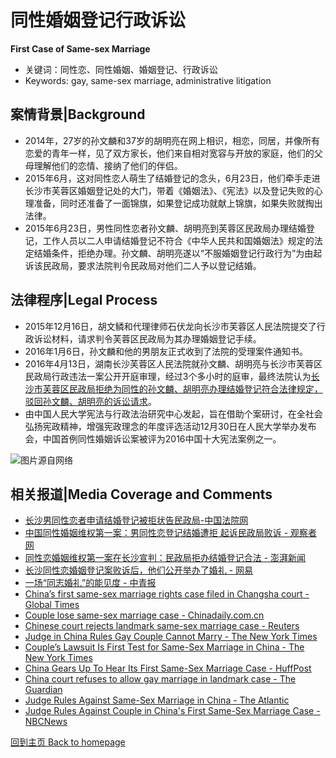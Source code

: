 # 同性婚姻登记行政诉讼

**First Case of Same-sex Marriage**

- 关键词：同性恋、同性婚姻、婚姻登记、行政诉讼
- Keywords: gay, same-sex marriage, administrative litigation

<!-- more -->

## 案情背景|Background
* 2014年，27岁的孙文麟和37岁的胡明亮在网上相识，相恋，同居，并像所有恋爱的青年一样，见了双方家长，他们来自相对宽容与开放的家庭，他们的父母理解他们的恋情、接纳了他们的伴侣。
* 2015年6月，这对同性恋人萌生了结婚登记的念头，6月23日，他们牵手走进长沙市芙蓉区婚姻登记处的大门，带着《婚姻法》、《宪法》以及登记失败的心理准备，同时还准备了一面锦旗，如果登记成功就献上锦旗，如果失败就掏出法律。
* 2015年6月23日，男性同性恋者孙文麟、胡明亮到芙蓉区民政局办理结婚登记，工作人员以二人申请结婚登记不符合《中华人民共和国婚姻法》规定的法定结婚条件，拒绝办理。孙文麟、胡明亮遂以“不服婚姻登记行政行为”为由起诉该民政局，要求法院判令民政局对他们二人予以登记结婚。

## 法律程序|Legal Process
* 2015年12月16日，胡文鳞和代理律师石伏龙向长沙市芙蓉区人民法院提交了行政诉讼材料，请求判令芙蓉区民政局为其办理婚姻登记手续。
* 2016年1月6日，孙文麟和他的男朋友正式收到了法院的受理案件通知书。
* 2016年4月13日，湖南长沙芙蓉区人民法院就孙文麟、胡明亮与长沙市芙蓉区民政局行政违法一案公开开庭审理，经过3个多小时的庭审，最终法院认为[长沙市芙蓉区民政局拒绝为同性的孙文麟、胡明亮办理结婚登记符合法律规定，驳回孙文麟、胡明亮的诉讼请求](https://www.chinacourt.org/article/detail/2016/04/id/1839600.shtml)。
* 由中国人民大学宪法与行政法治研究中心发起，旨在借助个案研讨，在全社会弘扬宪政精神，增强宪政理念的年度评选活动12月30日在人民大学举办发布会，中国首例同性婚姻诉讼案被评为2016中国十大宪法案例之一。

![](http://tc.sinaimg.cn/maxwidth.2048/tc.service.weibo.com/p/mmbiz_qlogo_cn/abdcc6cd0261be5e9331cea9f1715c19.jpg "图片源自网络")

## 相关报道|Media Coverage and Comments
* [长沙男同性恋者申请结婚登记被拒状告民政局-中国法院网](https://www.chinacourt.org/article/detail/2016/04/id/1839600.shtml)
* [中国同性婚姻维权第一案：男同性恋登记结婚遭拒 起诉民政局败诉 - 观察者网](https://www.guancha.cn/society/2016_04_13_356913.shtml)
* [同性恋婚姻维权第一案在长沙宣判：民政局拒办结婚登记合法 - 澎湃新闻](http://news.ifeng.com/a/20160413/48444550_0.shtml)
* [长沙同性恋婚姻登记案败诉后，他们公开举办了婚礼 - 网易](http://news.163.com/16/0517/18/BN9N6JN500015AOL.html#post_comment_area)
* [一场“同志婚礼”的能见度 - 中青报](http://zqb.cyol.com/html/2016-05/18/nw.D110000zgqnb_20160518_2-09.htm#)
* [China’s first same-sex marriage rights case filed in Changsha court - Global Times](http://www.globaltimes.cn/content/959852.shtml)
* [Couple lose same-sex marriage case - Chinadaily.com.cn](http://m.chinadaily.com.cn/en/2016-04/14/content_24522771.htm)
* [Chinese court rejects landmark same-sex marriage case - Reuters](https://www.reuters.com/article/us-china-gay-marriage/chinese-court-rejects-landmark-same-sex-marriage-case-idUSKCN0XA1B7)
* [Judge in China Rules Gay Couple Cannot Marry - The New York Times](https://www.nytimes.com/2016/04/14/world/asia/china-same-sex-marriage-ruling.html)
* [Couple’s Lawsuit Is First Test for Same-Sex Marriage in China - The New York Times](https://www.nytimes.com/2016/01/28/world/asia/couples-lawsuit-is-first-test-for-same-sex-marriage-in-china.html)
* [China Gears Up To Hear Its First Same-Sex Marriage Case - HuffPost](https://www.huffpost.com/entry/china-same-sex-marriage-sun-wenlin_n_56aa839ee4b0010e80e94de0)
* [China court refuses to allow gay marriage in landmark case - The Guardian](https://www.theguardian.com/world/2016/apr/13/china-court-refuse-gay-marriage-landmark-case)
* [Judge Rules Against Same-Sex Marriage in China - The Atlantic](https://www.theatlantic.com/international/archive/2016/04/china-gay-marriage/478029/)
* [Judge Rules Against Couple in China's First Same-Sex Marriage Case - NBCNews](https://www.nbcnews.com/news/china/judge-rules-against-couple-china-s-first-same-sex-marriage-n555146)



[回到主页 Back to homepage](./README.md)